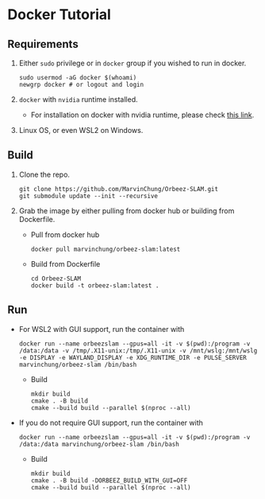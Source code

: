 # Docker Tutorial

## Requirements

1. Either `sudo` privilege or in `docker` group if you wished to run in docker.

   ```
   sudo usermod -aG docker $(whoami)
   newgrp docker # or logout and login
   ```

2. `docker` with `nvidia` runtime installed.

   - For installation on docker with nvidia runtime, please check [this link](https://docs.nvidia.com/datacenter/cloud-native/container-toolkit/install-guide.html).

3. Linux OS, or even WSL2 on Windows.

## Build

1. Clone the repo.

   ```
   git clone https://github.com/MarvinChung/Orbeez-SLAM.git
   git submodule update --init --recursive
   ```

2. Grab the image by either pulling from docker hub or building from Dockerfile.

   - Pull from docker hub

     ```
     docker pull marvinchung/orbeez-slam:latest
     ```

   - Build from Dockerfile

     ```
     cd Orbeez-SLAM
     docker build -t orbeez-slam:latest .
     ```

## Run

- For WSL2 with GUI support, run the container with

  ```
  docker run --name orbeezslam --gpus=all -it -v $(pwd):/program -v /data:/data -v /tmp/.X11-unix:/tmp/.X11-unix -v /mnt/wslg:/mnt/wslg -e DISPLAY -e WAYLAND_DISPLAY -e XDG_RUNTIME_DIR -e PULSE_SERVER marvinchung/orbeez-slam /bin/bash
  ```

  - Build

    ```
    mkdir build
    cmake . -B build
    cmake --build build --parallel $(nproc --all)
    ```

- If you do not require GUI support, run the container with

  ```
  docker run --name orbeezslam --gpus=all -it -v $(pwd):/program -v /data:/data marvinchung/orbeez-slam /bin/bash
  ```

  - Build

    ```
    mkdir build
    cmake . -B build -DORBEEZ_BUILD_WITH_GUI=OFF
    cmake --build build --parallel $(nproc --all)
    ```
